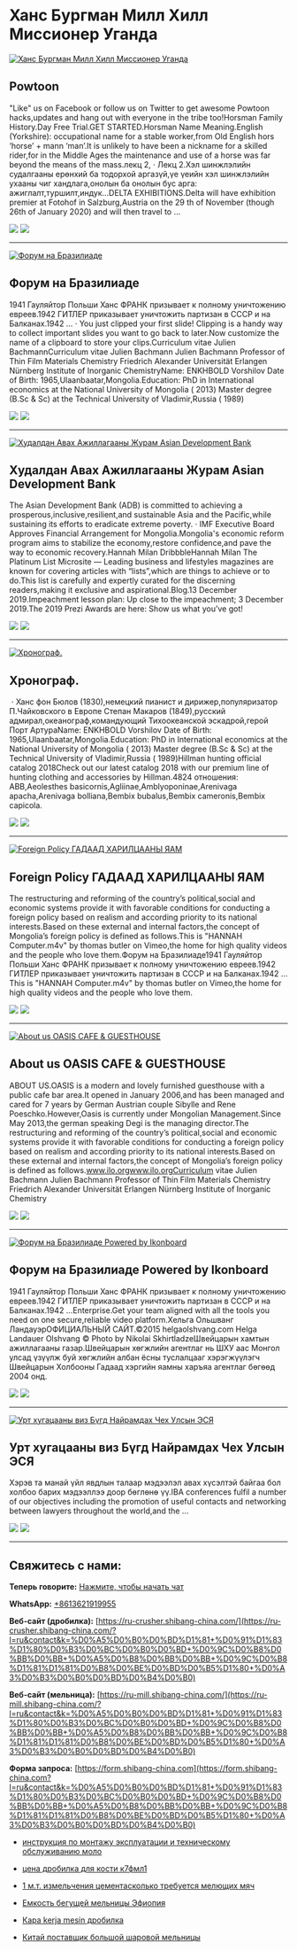 # Ханс Бургман Милл Хилл Миссионер Уганда

<a href="https://swt.shibang-china.com/?l=ru&img&k=%D0%A5%D0%B0%D0%BD%D1%81+%D0%91%D1%83%D1%80%D0%B3%D0%BC%D0%B0%D0%BD+%D0%9C%D0%B8%D0%BB%D0%BB+%D0%A5%D0%B8%D0%BB%D0%BB+%D0%9C%D0%B8%D1%81%D1%81%D0%B8%D0%BE%D0%BD%D0%B5%D1%80+%D0%A3%D0%B3%D0%B0%D0%BD%D0%B4%D0%B0" target="_blank">![Ханс Бургман Милл Хилл Миссионер Уганда](http://static.shibang-china.com/all-800x300/125.jpg)</a>

## Powtoon
&quot;Like&quot; us on Facebook or follow us on Twitter to get awesome Powtoon hacks,updates and hang out with everyone in the tribe too!Horsman Family History.Day Free Trial.GET STARTED.Horsman Name Meaning.English (Yorkshire): occupational name for a stable worker,from Old English hors ‘horse’ + mann ‘man’.It is unlikely to have been a nickname for a skilled rider,for in the Middle Ages the maintenance and use of a horse was far beyond the means of the mass.лекц 2,&nbsp;&#0183;&#32;Лекц 2.Хэл шинжлэлийн судалгааны ерөнхий ба тодорхой аргазүй,үе үеийн хэл шинжлэлийн ухааны чиг хандлага,онолын ба онолын бус арга: ажиглалт,туршилт,индук…DELTA EXHIBITIONS.Delta will have exhibition premier at Fotohof in Salzburg,Austria on the 29 th of November (though 26th of January 2020) and will then travel to …


<a href="https://whatsapp.shibangsoft.com/WhatsApp.php" target="_blank" title="WhatsApp">![](http://static.shibang-china.com/icon/whatsapp.png)</a> <a href="https://swt.shibang-china.com/?l=ru&icon&k=%D0%A5%D0%B0%D0%BD%D1%81+%D0%91%D1%83%D1%80%D0%B3%D0%BC%D0%B0%D0%BD+%D0%9C%D0%B8%D0%BB%D0%BB+%D0%A5%D0%B8%D0%BB%D0%BB+%D0%9C%D0%B8%D1%81%D1%81%D0%B8%D0%BE%D0%BD%D0%B5%D1%80+%D0%A3%D0%B3%D0%B0%D0%BD%D0%B4%D0%B0" target="_blank">![](http://static.shibang-china.com/icon/chat-ru.png)</a>

---

<a href="https://swt.shibang-china.com/?l=ru&img&k=%D0%A5%D0%B0%D0%BD%D1%81+%D0%91%D1%83%D1%80%D0%B3%D0%BC%D0%B0%D0%BD+%D0%9C%D0%B8%D0%BB%D0%BB+%D0%A5%D0%B8%D0%BB%D0%BB+%D0%9C%D0%B8%D1%81%D1%81%D0%B8%D0%BE%D0%BD%D0%B5%D1%80+%D0%A3%D0%B3%D0%B0%D0%BD%D0%B4%D0%B0" target="_blank">![Форум на Бразилиаде](http://static.shibang-china.com/all-800x300/651.jpg)</a>

## Форум на Бразилиаде
1941 Гауляйтор Польши Ханс ФРАНК призывает к полному уничтожению евреев.1942 ГИТЛЕР приказывает уничтожить партизан в СССР и на Балканах.1942 …&nbsp;&#0183;&#32;You just clipped your first slide! Clipping is a handy way to collect important slides you want to go back to later.Now customize the name of a clipboard to store your clips.Curriculum vitae Julien BachmannCurriculum vitae Julien Bachmann Julien Bachmann Professor of Thin Film Materials Chemistry Friedrich Alexander Universit&#228;t Erlangen N&#252;rnberg Institute of Inorganic ChemistryName: ENKHBOLD Vorshilov Date of Birth: 1965,Ulaanbaatar,Mongolia.Education: PhD in International economics at the National University of Mongolia ( 2013) Master degree (B.Sc &amp; Sc) at the Technical University of Vladimir,Russia ( 1989)


<a href="https://whatsapp.shibangsoft.com/WhatsApp.php" target="_blank" title="WhatsApp">![](http://static.shibang-china.com/icon/whatsapp.png)</a> <a href="https://swt.shibang-china.com/?l=ru&icon&k=%D0%A5%D0%B0%D0%BD%D1%81+%D0%91%D1%83%D1%80%D0%B3%D0%BC%D0%B0%D0%BD+%D0%9C%D0%B8%D0%BB%D0%BB+%D0%A5%D0%B8%D0%BB%D0%BB+%D0%9C%D0%B8%D1%81%D1%81%D0%B8%D0%BE%D0%BD%D0%B5%D1%80+%D0%A3%D0%B3%D0%B0%D0%BD%D0%B4%D0%B0" target="_blank">![](http://static.shibang-china.com/icon/chat-ru.png)</a>

---

<a href="https://swt.shibang-china.com/?l=ru&img&k=%D0%A5%D0%B0%D0%BD%D1%81+%D0%91%D1%83%D1%80%D0%B3%D0%BC%D0%B0%D0%BD+%D0%9C%D0%B8%D0%BB%D0%BB+%D0%A5%D0%B8%D0%BB%D0%BB+%D0%9C%D0%B8%D1%81%D1%81%D0%B8%D0%BE%D0%BD%D0%B5%D1%80+%D0%A3%D0%B3%D0%B0%D0%BD%D0%B4%D0%B0" target="_blank">![Худалдан Авах Ажиллагааны Журам Asian Development Bank](http://static.shibang-china.com/all-800x300/970.jpg)</a>

## Худалдан Авах Ажиллагааны Журам Asian Development Bank
The Asian Development Bank (ADB) is committed to achieving a prosperous,inclusive,resilient,and sustainable Asia and the Pacific,while sustaining its efforts to eradicate extreme poverty.&nbsp;&#0183;&#32;IMF Executive Board Approves Financial Arrangement for Mongolia.Mongolia's economic reform program aims to stabilize the economy,restore confidence,and pave the way to economic recovery.Hannah Milan DribbbleHannah Milan The Platinum List Microsite — Leading business and lifestyles magazines are known for covering articles with “lists”,which are things to achieve or to do.This list is carefully and expertly curated for the discerning readers,making it exclusive and aspirational.Blog.13 December 2019.Impeachment lesson plan: Up close to the impeachment; 3 December 2019.The 2019 Prezi Awards are here: Show us what you’ve got!


<a href="https://whatsapp.shibangsoft.com/WhatsApp.php" target="_blank" title="WhatsApp">![](http://static.shibang-china.com/icon/whatsapp.png)</a> <a href="https://swt.shibang-china.com/?l=ru&icon&k=%D0%A5%D0%B0%D0%BD%D1%81+%D0%91%D1%83%D1%80%D0%B3%D0%BC%D0%B0%D0%BD+%D0%9C%D0%B8%D0%BB%D0%BB+%D0%A5%D0%B8%D0%BB%D0%BB+%D0%9C%D0%B8%D1%81%D1%81%D0%B8%D0%BE%D0%BD%D0%B5%D1%80+%D0%A3%D0%B3%D0%B0%D0%BD%D0%B4%D0%B0" target="_blank">![](http://static.shibang-china.com/icon/chat-ru.png)</a>

---

<a href="https://swt.shibang-china.com/?l=ru&img&k=%D0%A5%D0%B0%D0%BD%D1%81+%D0%91%D1%83%D1%80%D0%B3%D0%BC%D0%B0%D0%BD+%D0%9C%D0%B8%D0%BB%D0%BB+%D0%A5%D0%B8%D0%BB%D0%BB+%D0%9C%D0%B8%D1%81%D1%81%D0%B8%D0%BE%D0%BD%D0%B5%D1%80+%D0%A3%D0%B3%D0%B0%D0%BD%D0%B4%D0%B0" target="_blank">![Хронограф.](http://static.shibang-china.com/all-800x300/635.jpg)</a>

## Хронограф.
&nbsp;&#0183;&#32;Ханс фон Бюлов (1830),немецкий пианист и дирижер,популяризатор П.Чайковского в Европе Степан Макаров (1849),русский адмирал,океанограф,командующий Тихоокеанской эскадрой,герой Порт АртураName: ENKHBOLD Vorshilov Date of Birth: 1965,Ulaanbaatar,Mongolia.Education: PhD in International economics at the National University of Mongolia ( 2013) Master degree (B.Sc &amp; Sc) at the Technical University of Vladimir,Russia ( 1989)Hillman hunting official catalog 2018Check out our latest catalog 2018 with our premium line of hunting clothing and accessories by Hillman.4824 отношения: ABB,Aeolesthes basicornis,Agliinae,Amblyoponinae,Arenivaga apacha,Arenivaga bolliana,Bembix bubalus,Bembix cameronis,Bembix capicola.


<a href="https://whatsapp.shibangsoft.com/WhatsApp.php" target="_blank" title="WhatsApp">![](http://static.shibang-china.com/icon/whatsapp.png)</a> <a href="https://swt.shibang-china.com/?l=ru&icon&k=%D0%A5%D0%B0%D0%BD%D1%81+%D0%91%D1%83%D1%80%D0%B3%D0%BC%D0%B0%D0%BD+%D0%9C%D0%B8%D0%BB%D0%BB+%D0%A5%D0%B8%D0%BB%D0%BB+%D0%9C%D0%B8%D1%81%D1%81%D0%B8%D0%BE%D0%BD%D0%B5%D1%80+%D0%A3%D0%B3%D0%B0%D0%BD%D0%B4%D0%B0" target="_blank">![](http://static.shibang-china.com/icon/chat-ru.png)</a>

---

<a href="https://swt.shibang-china.com/?l=ru&img&k=%D0%A5%D0%B0%D0%BD%D1%81+%D0%91%D1%83%D1%80%D0%B3%D0%BC%D0%B0%D0%BD+%D0%9C%D0%B8%D0%BB%D0%BB+%D0%A5%D0%B8%D0%BB%D0%BB+%D0%9C%D0%B8%D1%81%D1%81%D0%B8%D0%BE%D0%BD%D0%B5%D1%80+%D0%A3%D0%B3%D0%B0%D0%BD%D0%B4%D0%B0" target="_blank">![Foreign Policy ГАДААД ХАРИЛЦААНЫ ЯАМ](http://static.shibang-china.com/all-800x300/188.jpg)</a>

## Foreign Policy ГАДААД ХАРИЛЦААНЫ ЯАМ
The restructuring and reforming of the country’s political,social and economic systems provide it with favorable conditions for conducting a foreign policy based on realism and according priority to its national interests.Based on these external and internal factors,the concept of Mongolia’s foreign policy is defined as follows.This is &quot;HANNAH Computer.m4v&quot; by thomas butler on Vimeo,the home for high quality videos and the people who love them.Форум на Бразилиаде1941 Гауляйтор Польши Ханс ФРАНК призывает к полному уничтожению евреев.1942 ГИТЛЕР приказывает уничтожить партизан в СССР и на Балканах.1942 …This is &quot;HANNAH Computer.m4v&quot; by thomas butler on Vimeo,the home for high quality videos and the people who love them.


<a href="https://whatsapp.shibangsoft.com/WhatsApp.php" target="_blank" title="WhatsApp">![](http://static.shibang-china.com/icon/whatsapp.png)</a> <a href="https://swt.shibang-china.com/?l=ru&icon&k=%D0%A5%D0%B0%D0%BD%D1%81+%D0%91%D1%83%D1%80%D0%B3%D0%BC%D0%B0%D0%BD+%D0%9C%D0%B8%D0%BB%D0%BB+%D0%A5%D0%B8%D0%BB%D0%BB+%D0%9C%D0%B8%D1%81%D1%81%D0%B8%D0%BE%D0%BD%D0%B5%D1%80+%D0%A3%D0%B3%D0%B0%D0%BD%D0%B4%D0%B0" target="_blank">![](http://static.shibang-china.com/icon/chat-ru.png)</a>

---

<a href="https://swt.shibang-china.com/?l=ru&img&k=%D0%A5%D0%B0%D0%BD%D1%81+%D0%91%D1%83%D1%80%D0%B3%D0%BC%D0%B0%D0%BD+%D0%9C%D0%B8%D0%BB%D0%BB+%D0%A5%D0%B8%D0%BB%D0%BB+%D0%9C%D0%B8%D1%81%D1%81%D0%B8%D0%BE%D0%BD%D0%B5%D1%80+%D0%A3%D0%B3%D0%B0%D0%BD%D0%B4%D0%B0" target="_blank">![About us OASIS CAFE &amp; GUESTHOUSE](http://static.shibang-china.com/all-800x300/215.jpg)</a>

## About us OASIS CAFE &amp; GUESTHOUSE
ABOUT US.OASIS is a modern and lovely furnished guesthouse with a public cafe bar area.It opened in January 2006,and has been managed and cared for 7 years by German Austrian couple Sibylle and Rene Poeschko.However,Oasis is currently under Mongolian Management.Since May 2013,the german speaking Degi is the managing director.The restructuring and reforming of the country’s political,social and economic systems provide it with favorable conditions for conducting a foreign policy based on realism and according priority to its national interests.Based on these external and internal factors,the concept of Mongolia’s foreign policy is defined as follows.www.ilo.orgwww.ilo.orgCurriculum vitae Julien Bachmann Julien Bachmann Professor of Thin Film Materials Chemistry Friedrich Alexander Universit&#228;t Erlangen N&#252;rnberg Institute of Inorganic Chemistry


<a href="https://whatsapp.shibangsoft.com/WhatsApp.php" target="_blank" title="WhatsApp">![](http://static.shibang-china.com/icon/whatsapp.png)</a> <a href="https://swt.shibang-china.com/?l=ru&icon&k=%D0%A5%D0%B0%D0%BD%D1%81+%D0%91%D1%83%D1%80%D0%B3%D0%BC%D0%B0%D0%BD+%D0%9C%D0%B8%D0%BB%D0%BB+%D0%A5%D0%B8%D0%BB%D0%BB+%D0%9C%D0%B8%D1%81%D1%81%D0%B8%D0%BE%D0%BD%D0%B5%D1%80+%D0%A3%D0%B3%D0%B0%D0%BD%D0%B4%D0%B0" target="_blank">![](http://static.shibang-china.com/icon/chat-ru.png)</a>

---

<a href="https://swt.shibang-china.com/?l=ru&img&k=%D0%A5%D0%B0%D0%BD%D1%81+%D0%91%D1%83%D1%80%D0%B3%D0%BC%D0%B0%D0%BD+%D0%9C%D0%B8%D0%BB%D0%BB+%D0%A5%D0%B8%D0%BB%D0%BB+%D0%9C%D0%B8%D1%81%D1%81%D0%B8%D0%BE%D0%BD%D0%B5%D1%80+%D0%A3%D0%B3%D0%B0%D0%BD%D0%B4%D0%B0" target="_blank">![Форум на Бразилиаде Powered by Ikonboard](http://static.shibang-china.com/all-800x300/272.jpg)</a>

## Форум на Бразилиаде Powered by Ikonboard
1941 Гауляйтор Польши Ханс ФРАНК призывает к полному уничтожению евреев.1942 ГИТЛЕР приказывает уничтожить партизан в СССР и на Балканах.1942 …Enterprise.Get your team aligned with all the tools you need on one secure,reliable video platform.Хельга Ольшванг ЛандауэрОФИЦИАЛЬНЫЙ САЙТ.&#169;2015 helgaolshvang.com Helga Landauer Olshvang &#169; Photo by Nikolai SkhirtladzeШвейцарын хамтын ажиллагааны газар.Швейцарын хөгжлийн агентлаг нь ШХУ аас Монгол улсад үзүүлж буй хөгжлийн албан ёсны туслалцааг хэрэгжүүлэгч Швейцарын Холбооны Гадаад хэргийн яамны харъяа агентлаг бөгөөд 2004 онд.


<a href="https://whatsapp.shibangsoft.com/WhatsApp.php" target="_blank" title="WhatsApp">![](http://static.shibang-china.com/icon/whatsapp.png)</a> <a href="https://swt.shibang-china.com/?l=ru&icon&k=%D0%A5%D0%B0%D0%BD%D1%81+%D0%91%D1%83%D1%80%D0%B3%D0%BC%D0%B0%D0%BD+%D0%9C%D0%B8%D0%BB%D0%BB+%D0%A5%D0%B8%D0%BB%D0%BB+%D0%9C%D0%B8%D1%81%D1%81%D0%B8%D0%BE%D0%BD%D0%B5%D1%80+%D0%A3%D0%B3%D0%B0%D0%BD%D0%B4%D0%B0" target="_blank">![](http://static.shibang-china.com/icon/chat-ru.png)</a>

---

<a href="https://swt.shibang-china.com/?l=ru&img&k=%D0%A5%D0%B0%D0%BD%D1%81+%D0%91%D1%83%D1%80%D0%B3%D0%BC%D0%B0%D0%BD+%D0%9C%D0%B8%D0%BB%D0%BB+%D0%A5%D0%B8%D0%BB%D0%BB+%D0%9C%D0%B8%D1%81%D1%81%D0%B8%D0%BE%D0%BD%D0%B5%D1%80+%D0%A3%D0%B3%D0%B0%D0%BD%D0%B4%D0%B0" target="_blank">![Урт хугацааны виз Бүгд Найрамдах Чех Улсын ЭСЯ](http://static.shibang-china.com/all-800x300/422.jpg)</a>

## Урт хугацааны виз Бүгд Найрамдах Чех Улсын ЭСЯ
Хэрэв та манай үйл явдлын талаар мэдээлэл авах хүсэлтэй байгаа бол холбоо барих мэдээллээ доор бөглөнө үү.IBA conferences fulfil a number of our objectives including the promotion of useful contacts and networking between lawyers throughout the world,and the …

<a href="https://whatsapp.shibangsoft.com/WhatsApp.php" target="_blank" title="WhatsApp">![](http://static.shibang-china.com/icon/whatsapp.png)</a> <a href="https://swt.shibang-china.com/?l=ru&icon&k=%D0%A5%D0%B0%D0%BD%D1%81+%D0%91%D1%83%D1%80%D0%B3%D0%BC%D0%B0%D0%BD+%D0%9C%D0%B8%D0%BB%D0%BB+%D0%A5%D0%B8%D0%BB%D0%BB+%D0%9C%D0%B8%D1%81%D1%81%D0%B8%D0%BE%D0%BD%D0%B5%D1%80+%D0%A3%D0%B3%D0%B0%D0%BD%D0%B4%D0%B0" target="_blank">![](http://static.shibang-china.com/icon/chat-ru.png)</a>

---
## Свяжитесь с нами:

**Теперь говорите:** [Нажмите, чтобы начать чат](https://swt.shibang-china.com?l=ru&contact&k=%D0%A5%D0%B0%D0%BD%D1%81+%D0%91%D1%83%D1%80%D0%B3%D0%BC%D0%B0%D0%BD+%D0%9C%D0%B8%D0%BB%D0%BB+%D0%A5%D0%B8%D0%BB%D0%BB+%D0%9C%D0%B8%D1%81%D1%81%D0%B8%D0%BE%D0%BD%D0%B5%D1%80+%D0%A3%D0%B3%D0%B0%D0%BD%D0%B4%D0%B0)

**WhatsApp:**  [+8613621919955](https://whatsapp.shibangsoft.com/WhatsApp.php)

**Веб-сайт (дробилка):** [https://ru-crusher.shibang-china.com/](https://ru-crusher.shibang-china.com/?l=ru&contact&k=%D0%A5%D0%B0%D0%BD%D1%81+%D0%91%D1%83%D1%80%D0%B3%D0%BC%D0%B0%D0%BD+%D0%9C%D0%B8%D0%BB%D0%BB+%D0%A5%D0%B8%D0%BB%D0%BB+%D0%9C%D0%B8%D1%81%D1%81%D0%B8%D0%BE%D0%BD%D0%B5%D1%80+%D0%A3%D0%B3%D0%B0%D0%BD%D0%B4%D0%B0)

**Веб-сайт (мельница):** [https://ru-mill.shibang-china.com/](https://ru-mill.shibang-china.com/?l=ru&contact&k=%D0%A5%D0%B0%D0%BD%D1%81+%D0%91%D1%83%D1%80%D0%B3%D0%BC%D0%B0%D0%BD+%D0%9C%D0%B8%D0%BB%D0%BB+%D0%A5%D0%B8%D0%BB%D0%BB+%D0%9C%D0%B8%D1%81%D1%81%D0%B8%D0%BE%D0%BD%D0%B5%D1%80+%D0%A3%D0%B3%D0%B0%D0%BD%D0%B4%D0%B0)

**Форма запроса:** [https://form.shibang-china.com](https://form.shibang-china.com?l=ru&contact&k=%D0%A5%D0%B0%D0%BD%D1%81+%D0%91%D1%83%D1%80%D0%B3%D0%BC%D0%B0%D0%BD+%D0%9C%D0%B8%D0%BB%D0%BB+%D0%A5%D0%B8%D0%BB%D0%BB+%D0%9C%D0%B8%D1%81%D1%81%D0%B8%D0%BE%D0%BD%D0%B5%D1%80+%D0%A3%D0%B3%D0%B0%D0%BD%D0%B4%D0%B0)

* [инструкция по монтажу эксплуатации и техническому обслуживанию моло](../107/%D0%B8%D0%BD%D1%81%D1%82%D1%80%D1%83%D0%BA%D1%86%D0%B8%D1%8F%20%D0%BF%D0%BE%20%D0%BC%D0%BE%D0%BD%D1%82%D0%B0%D0%B6%D1%83%20%D1%8D%D0%BA%D1%81%D0%BF%D0%BB%D1%83%D0%B0%D1%82%D0%B0%D1%86%D0%B8%D0%B8%20%D0%B8%20%D1%82%D0%B5%D1%85%D0%BD%D0%B8%D1%87%D0%B5%D1%81%D0%BA%D0%BE%D0%BC%D1%83%20%D0%BE%D0%B1%D1%81%D0%BB%D1%83%D0%B6%D0%B8%D0%B2%D0%B0%D0%BD%D0%B8%D1%8E%20%D0%BC%D0%BE%D0%BB%D0%BE.md)

* [цена дробилка для кости к7фмл1](../110/%D1%86%D0%B5%D0%BD%D0%B0%20%D0%B4%D1%80%D0%BE%D0%B1%D0%B8%D0%BB%D0%BA%D0%B0%20%D0%B4%D0%BB%D1%8F%20%D0%BA%D0%BE%D1%81%D1%82%D0%B8%20%D0%BA7%D1%84%D0%BC%D0%BB1.md)

* [1 м.т. измельчения цементасколько требуется мелющих мяч](../115/1%20%D0%BC.%D1%82.%20%D0%B8%D0%B7%D0%BC%D0%B5%D0%BB%D1%8C%D1%87%D0%B5%D0%BD%D0%B8%D1%8F%20%D1%86%D0%B5%D0%BC%D0%B5%D0%BD%D1%82%D0%B0%D1%81%D0%BA%D0%BE%D0%BB%D1%8C%D0%BA%D0%BE%20%D1%82%D1%80%D0%B5%D0%B1%D1%83%D0%B5%D1%82%D1%81%D1%8F%20%D0%BC%D0%B5%D0%BB%D1%8E%D1%89%D0%B8%D1%85%20%D0%BC%D1%8F%D1%87.md)

* [Емкость бегущей мельницы Эфиопия](../116/%D0%95%D0%BC%D0%BA%D0%BE%D1%81%D1%82%D1%8C%20%D0%B1%D0%B5%D0%B3%D1%83%D1%89%D0%B5%D0%B9%20%D0%BC%D0%B5%D0%BB%D1%8C%D0%BD%D0%B8%D1%86%D1%8B%20%D0%AD%D1%84%D0%B8%D0%BE%D0%BF%D0%B8%D1%8F.md)

* [Кара kerja mesin дробилка](../114/%D0%9A%D0%B0%D1%80%D0%B0%20kerja%20mesin%20%D0%B4%D1%80%D0%BE%D0%B1%D0%B8%D0%BB%D0%BA%D0%B0.md)

* [Китай поставщик большой шаровой мельницы](../119/%D0%9A%D0%B8%D1%82%D0%B0%D0%B9%20%D0%BF%D0%BE%D1%81%D1%82%D0%B0%D0%B2%D1%89%D0%B8%D0%BA%20%D0%B1%D0%BE%D0%BB%D1%8C%D1%88%D0%BE%D0%B9%20%D1%88%D0%B0%D1%80%D0%BE%D0%B2%D0%BE%D0%B9%20%D0%BC%D0%B5%D0%BB%D1%8C%D0%BD%D0%B8%D1%86%D1%8B.md)